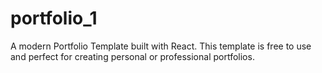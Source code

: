# portfolio_1
A modern Portfolio Template built with React. This template is free to use and perfect for creating personal or professional portfolios.
